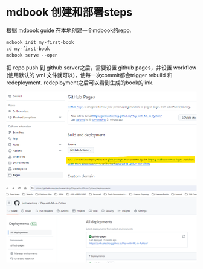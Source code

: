 # mdbook 创建和部署steps

根据 [mdbook guide](https://rust-lang.github.io/mdBook/guide/creating.html) 在本地创建一个mdbook的repo. 

```markdown
mdbook init my-first-book
cd my-first-book
mdbook serve --open
```

把 repo push 到 github server之后，需要设置 github pages，并设置 workflow (使用默认的 yml 文件就可以)，使每一次commit都会trigger rebuild 和 redeployment. redeployment之后可以看到生成的book的link. 

![github pages](./images/mdbook/pages.png)

![github pages](./images/mdbook/deploy.png)

